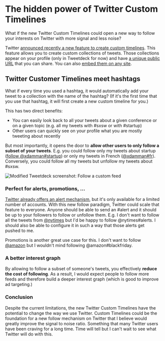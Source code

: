 # The hidden power of Twitter Custom Timelines

What if the new Twitter Custom Timelines could open a new way to follow your interests on Twitter with more signal and less  noise?

Twitter [announced recently a new feature to create custom timelines](https://blog.twitter.com/2013/custom-timelines-in-tweetdeck). This feature allows you to create custom collections of tweets. Those collections appear on your profile (only in Tweetdeck for now) and have [a unique public URL](https://twitter.com/twittermedia/timelines/400355752109293568) that you can share. You can also [embed them on any site](http://www.pcmag.com/article2/0,2817,2427298,00.asp).

## Twitter Customer Timelines meet hashtags

What if every time you used a hashtag, it would automatically add your tweet to a collection with the name of the hashtag? (If it's the first time that you use that hashtag, it will first create a new custom timeline for you.)

This has two direct benefits:
- You can easily look back to all your tweets about a given conference or on a given topic (e.g. all my tweets with #sxsw or with #startup)
- Other users can quickly see on your profile what you are mostly tweeting about recently

But most importantly, it opens the door to **allow other users to only follow a subset of your tweets**. E.g. you could follow only my tweets about startup ([follow @xdamman#startup](https://twitter.com/xdamman/timelines/403231422728503296)) or only my tweets in French ([@xdamman#fr](https://twitter.com/xdamman/timelines/403232035851890689)). Conversely, you could follow all my tweets but unfollow my tweets about #sxsw. 

![Modified Tweetdeck screenshot: Follow a custom feed](http://f.cl.ly/items/023B3a2n1J1S2e0A3f0J/Screen%20Shot%202013-11-24%20at%201.25.29%20PM.png)

### Perfect for alerts, promotions, ...
[Twitter already offers an alert mechanism](https://blog.twitter.com/2013/twitter-alerts-critical-information-when-you-need-it-most), but it's only available for a limited number of accounts. With this new follow paradigm, Twitter could scale that feature to everyone. Anyone should be able to send an #alert and it should be up to your followers to follow or unfollow them. E.g. I don't want to follow all the tweets from [@nytimes](http://twitter.com/nytimes) but I'd be happy to follow @nytimes#alerts. I should also be able to configure it in such a way that those alerts get pushed to me.

Promotions is another great use case for this. I don't want to follow [@amazon](http://twitter.com/amazon) but I wouldn't mind following @amazon#blackfriday. 

### A better interest graph
By allowing to follow a subset of someone's tweets, you effectively **reduce the cost of following**. As a result, I would expect people to follow more feeds and therefore build a deeper interest graph (which is good to improve ad targeting.)

### Conclusion
Despite the current limitations, the new Twitter Custom Timelines have the potential to change the way we use Twitter. Custom Timelines could be the foundation for a new follow mechanism on Twitter that I believe would greatly improve the signal to noise ratio. Something that many Twitter users have been craving for a long time. Time will tell but I can't wait to see what Twitter will do with this. 
